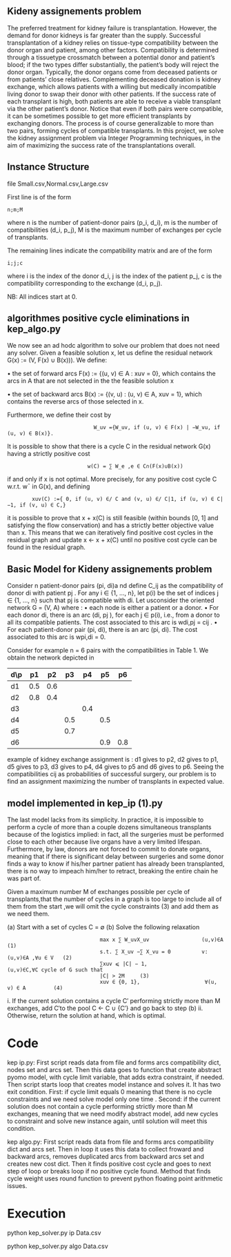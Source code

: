 ## Kideny assignements problem
The preferred treatment for kidney failure is transplantation. However, the demand for donor kidneys
is far greater than the supply. Successful transplantation of a kidney relies on tissue-type compatibility
between the donor organ and patient, among other factors. Compatibility is determined through a tissuetype crossmatch between a potential donor and patient’s blood; if the two types differ substantially, the
patient’s body will reject the donor organ.
Typically, the donor organs come from deceased patients or from patients’ close relatives. Complementing
deceased donation is kidney exchange, which allows patients with a willing but medically incompatible living
donor to swap their donor with other patients. If the success rate of each transplant is high, both patients
are able to receive a viable transplant via the other patient’s donor. Notice that even if both pairs were
compatible, it can be sometimes possible to get more efficient transplants by exchanging donors. The process
is of course generalizable to more than two pairs, forming cycles of compatible transplants.
In this project, we solve the kidney assignment problem via Integer Programming techniques, in the aim
of maximizing the success rate of the transplantations overall.


## Instance Structure

file 
    Small.csv,Normal.csv,Large.csv
    
First line is of the form

    n;m;M

where
    n is the number of patient-donor pairs (p_i, d_i),
    m is the  number of compatibilities (d_i, p_j),
    M is the maximum number of exchanges per cycle of transplants.

The remaining lines indicate the compatibility matrix and are of the form

    i;j;c

where
    i is the index of the donor d_i,
    j is the index of the patient p_j,
    c is the compatibility corresponding to the exchange (d_i, p_j).

NB: All indices start at 0.


## algorithmes positive cycle eliminations in kep_algo.py


We now see an ad hodc algorithm to solve our problem that does not need any solver. Given a feasible
solution x, let us define the residual network G(x) := (V, F(x) ∪ B(x))). We define:

• the set of forward arcs F(x) := {(u, v) ∈ A : xuv = 0}, which contains the arcs in A that are not selected
in the the feasible solution x

• the set of backward arcs B(x) := {(v, u) : (u, v) ∈ A, xuv = 1}, which contains the reverse arcs of those
selected in x.

Furthermore, we define their cost by 

                                W_uv ={W_uv, if (u, v) ∈ F(x) | −W_vu, if (u, v) ∈ B(x)}.

It is possible to show that there is a cycle C in the residual network G(x) having a strictly positive cost

                              w(C) = ∑ W_e ,e ∈ C∩(F(x)∪B(x))

if and only if x is not optimal. More precisely, for any positive cost cycle C w.r.t. w¯ in G(x), and defining
   
            xuv(C) :={ 0, if (u, v) ∈/ C and (v, u) ∈/ C|1, if (u, v) ∈ C|−1, if (v, u) ∈ C,}
 
it is possible to prove that x + x(C) is still feasible (within bounds [0, 1] and satisfying the flow conservation)
and has a strictly better objective value than x. This means that we can iteratively find positive cost cycles
in the residual graph and update x ← x + x(C) until no positive cost cycle can be found in the residual
graph.


## Basic Model for Kideny assignements problem
Consider n patient-donor pairs (pi, di)a nd define C_ij as the compatibility of donor di with patient pj .
For any i ∈ {1, ..., n}, let p(i) be the set of indices j ∈ {1, ..., n} such that pj is compatible with di. 
Let usconsider the oriented network G = (V, A) where :
• each node is either a patient or a donor.
• For each donor di, there is an arc (di, pj ), for each j ∈ p(i), i.e., from a donor to all its compatible
patients. The cost associated to this arc is wdi,pj = cij .
• For each patient-donor pair (pi, di), there is an arc (pi, di). The cost associated to this arc is wpi,di = 0.

Consider for example n = 6 pairs with the compatibilities in Table 1. We obtain the network depicted in
  
 d\p | p1 | p2 | p3 | p4|  p5|  p6
---- |----|----|----|---|----|-------  
d1   |0.5 |0.6 |    |   |    |
d2   |0.8 |0.4 |    |   |    |
d3   |    |    |    |0.4|    |
d4   |    |    |0.5 |   |0.5 |
d5   |    |    |0.7 |   |    |
d6   |    |    |    |   |0.9 |0.8

example of kidney exchange assignment is : d1 gives to p2, d2 gives to p1, d5
gives to p3, d3 gives to p4, d4 gives to p5 and d6 gives to p6.
Seeing the compatibilities cij as probabilities of successful surgery, our problem is to find an assignment
maximizing the number of transplants in expected value.

## model implemented in kep_ip (1).py


The last model lacks from its simplicity. In practice, it is impossible to perform a cycle of more than a
couple dozens simultaneous transplants because of the logistics implied: in fact, all the surgeries must be
performed close to each other because live organs have a very limited lifespan. Furthermore, by law, donors
are not forced to commit to donate organs, meaning that if there is significant delay between surgeries and
some donor finds a way to know if his/her partner patient has already been transplanted, there is no way to
impeach him/her to retract, breaking the entire chain he was part of.


Given a maximum number M of exchanges possible per cycle of transplants,that the number of cycles in a graph is too large to include all of them from the start ,we will omit the cycle constraints (3) and add them as we need them. 



(a) Start with a set of cycles C = ∅
(b) Solve the following relaxation
                                  
                                  max x ∑ W_uvX_uv                 (u,v)∈A             (1) 
                                  s.t. ∑ X_uv −∑ X_vu = 0          v:(u,v)∈A ,∀u ∈ V   (2)
                                  ∑xuv ⩽ |C| − 1,                  (u,v)∈C,∀C cycle of G such that
                                  |C| > 2M     (3)
                                  xuv ∈ {0, 1},                     ∀(u, v) ∈ A         (4)
                                  
                                  
i. If the current solution contains a cycle C′ performing strictly more than M exchanges, add
C′to the pool C ← C ∪ {C′} and go back to step (b)
ii. Otherwise, return the solution at hand, which is optimal.

# Code

kep ip.py: First script reads data from file and forms arcs compatibility
dict, nodes set and arcs set. Then this data goes to function that create abstract
pyomo model, with cycle limit variable, that adds extra constraint, if needed.
Then script starts loop that creates model instance and solves it. It has two
exit condition. First: if cycle limit equals 0 meaning that there is no cycle
constraints and we need solve model only one time . Second: if the current
solution does not contain a cycle performing strictly more than M exchanges,
meaning that we need modify abstract model, add new cycles to constraint and
solve new instance again, until solution will meet this condition.

kep algo.py: First script reads data from file and forms arcs compatibility
dict and arcs set. Then in loop it uses this data to collect froward and backward
arcs, removes duplicated arcs from backward arcs set and creates new cost dict.
Then it finds positive cost cycle and goes to next step of loop or breaks loop if
no positive cycle found. Method that finds cycle weight uses round function to
prevent python floating point arithmetic issues.

# Execution

python kep_solver.py ip Data.csv

python kep_solver.py algo Data.csv
